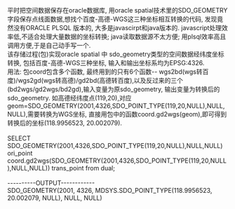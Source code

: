 平时把空间数据保存在oracle数据库, 用oracle spatial技术里的SDO_GEOMETRY字段保存点线面数据,想找个百度-高德-WGS这三种坐标相互转换的代码, 发现竟然没有ORACLE PLSQL 版本的, 大多是javascirpt和java版本的. javascript处理效率低,不适合处理大量数据的坐标转换; java读取数据源不太方便; 用plsql效率高且调用方便,于是自己动手写一个.</br>
该存储过程(包)实现oracle spatial 中 sdo_geometry类型的空间数据经纬度坐标转换, 包括百度-高德-WGS三种坐标, 输入和输出坐标系均为EPSG:4326.</br>
用法: 包coord包含多个函数, 最终用到的只有6个函数-- wgs2bd(wgs转百度)/wgs2gd(wgs转高德)/gd2bd(高德转百度),以及反过来的三个(bd2wgs/gd2wgs/bd2gd),输入变量为原sdo_geometry, 输出变量为转换后的sdo_geometry. 如高德经纬度点(119,20),对应geom=SDO_GEOMETRY(2001,4326,SDO_POINT_TYPE(119,20,NULL),NULL,NULL),需要转换为WGS坐标, 直接用包中的函数coord.gd2wgs(geom),即可得到转换后的坐标(118.9956523, 20.002079).</br>
</br>
SELECT SDO_GEOMETRY(2001,4326,SDO_POINT_TYPE(119,20,NULL),NULL,NULL) ori_point
coord.gd2wgs(SDO_GEOMETRY(2001,4326,SDO_POINT_TYPE(119,20,NULL),NULL,NULL)) trans_point
from dual; </br>
</br>
----------OUTPUT------------  </br>
SDO_GEOMETRY(2001, 4326, MDSYS.SDO_POINT_TYPE(118.9956523, 20.002079, NULL), NULL, NULL)


